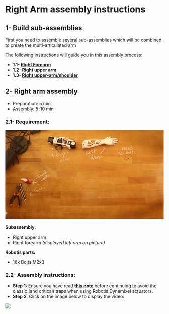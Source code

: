 # Right Arm assembly instructions


## 1- Build sub-assemblies

First you need to assemble several sub-assemblies which will be combined to create the multi-articulated arm

The following instructions will guide you in this assembly process:

- **1.1- [Right Forearm ](subassemblies/right_forearm_assembly_instructions.md)**
- **1.2- [Right upper arm](subassemblies/right_upper_arm_assembly.md)**
- **1.3- [Right upper-arm/shoulder](subassemblies/right_upper_arm_shoulder_assembly.md)**



## 2- Right arm assembly

- Preparation: 5 min
- Assembly: 5-10 min

### 2.1- Requirement:
![](img/right_arm_assembly.jpg)

**Subassembly**:
- Right upper arm
- Right forearm *(displayed left arm on picture)*

**Robotis parts:**
- 16x Bolts M2x3

### 2.2- Assembly instructions:

- **Step 1:** Ensure you have read [**this note**](//github.com/matthieu-lapeyre/Robotis-library/blob/master/doc/robotis_tricks.md) before continuing to avoid the classic (and critical) traps when using Robotis Dynamixel actuators.
- **Step 2**: Click on the image below to display the video:

[![](http://img.youtube.com/vi/Oe5v21sTst8/0.jpg)](http://youtu.be/Oe5v21sTst8)

